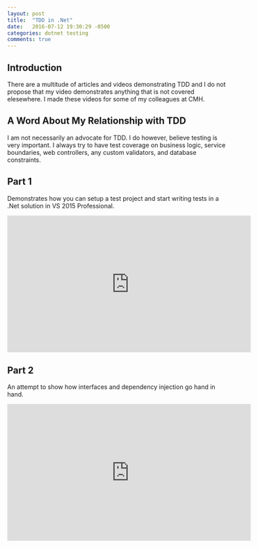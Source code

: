 ```yaml
---
layout: post
title:  "TDD in .Net"
date:   2016-07-12 19:30:29 -0500
categories: dotnet testing
comments: true
---
```


## Introduction

There are a multitude of articles and videos demonstrating TDD and I do not propose that my video demonstrates anything that is not covered elesewhere.
I made these videos for some of my colleagues at CMH.

## A Word About My Relationship with TDD

I am not necessarily an advocate for TDD. I do however, believe testing is very important. 
I always try to have test coverage on business logic, service boundaries, web controllers, any custom validators, and database constraints.

## Part 1 

Demonstrates how you can setup a test project and start writing tests in a .Net solution in VS 2015 Professional.

<iframe width="560" height="315" src="https://www.youtube.com/embed/sSeB1M11oKA" frameborder="0" allowfullscreen></iframe>

## Part 2

An attempt to show how interfaces and dependency injection go hand in hand.

<iframe width="560" height="315" src="https://www.youtube.com/embed/_a0CHfKuR84" frameborder="0" allowfullscreen></iframe>
